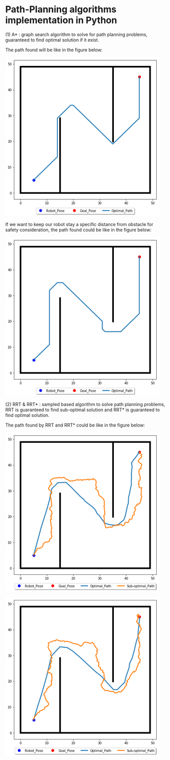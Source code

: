 # Path-Planning algorithms implementation in Python

(1) A* : graph search algorithm to solve for path planning problems, guaranteed to find optimal solution if it exist.

The path found will be like in the figure below:

![02](A_star_02.jpg)

If we want to keep our robot stay a specific distance from obstacle for safety consideration, the path found could be like in the figure below:

![01](A_star_01.jpg)


(2) RRT & RRT* : sampled based algorithm to solve path planning problems, RRT is guaranteed to find sub-optimal solution and RRT* is guaranteed to find optimal solution.

The path found by RRT and RRT* could be like in the figure below:

![03](RRT_star_01.png)

![04](RRT_star_02.png)

